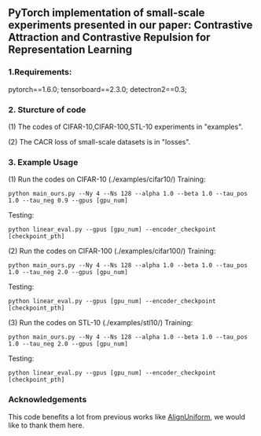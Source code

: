 ## PyTorch implementation of small-scale experiments presented in our paper: Contrastive Attraction and Contrastive Repulsion for Representation Learning

### 1.Requirements:
pytorch==1.6.0;
tensorboard==2.3.0;
detectron2==0.3;

### 2. Sturcture of code
(1) The codes of CIFAR-10,CIFAR-100,STL-10 experiments in "examples".

(2) The CACR loss of small-scale datasets is in "losses".

### 3. Example Usage

(1) Run the codes on CIFAR-10 (./examples/cifar10/)
Training: 
```
python main_ours.py --Ny 4 --Ns 128 --alpha 1.0 --beta 1.0 --tau_pos 1.0 --tau_neg 0.9 --gpus [gpu_num]
```

Testing: 
```
python linear_eval.py --gpus [gpu_num] --encoder_checkpoint [checkpoint_pth]
```

(2) Run the codes on CIFAR-100 (./examples/cifar100/)
Training: 
```
python main_ours.py --Ny 4 --Ns 128 --alpha 1.0 --beta 1.0 --tau_pos 1.0 --tau_neg 2.0 --gpus [gpu_num]
```
Testing: 
```
python linear_eval.py --gpus [gpu_num] --encoder_checkpoint [checkpoint_pth]
```

(3) Run the codes on STL-10 (./examples/stl10/)
Training: 
```
python main_ours.py --Ny 4 --Ns 128 --alpha 1.0 --beta 1.0 --tau_pos 1.0 --tau_neg 2.0 --gpus [gpu_num]
```

Testing: 
```
python linear_eval.py --gpus [gpu_num] --encoder_checkpoint [checkpoint_pth]
```

### Acknowledgements
This code benefits a lot from previous works like [AlignUniform](https://github.com/SsnL/align_uniform), we would like to thank them here. 



